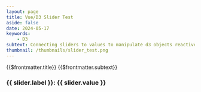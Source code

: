 ```yaml
---
layout: page
title: Vue/D3 Slider Test
aside: false
date: 2024-05-17
keywords:
    - D3
subtext: Connecting sliders to values to manipulate d3 objects reactively
thumbnail: /thumbnails/slider_test.png
---
```


<FigureTitle>{{$frontmatter.title}}</FigureTitle>
<SubtitleHeader>{{$frontmatter.subtext}}</SubtitleHeader>
<D3PlotContainer>
    <div class="container mx-auto max-w-screen-lg border-0">
    <div class="flex flex-wrap gap-4 justify-evenly pb-10 border-0">
      <div v-for="(slider, index) in sliders" :key="index">
        <h3>{{ slider.label }}: {{ slider.value }}</h3>
        <CustomSlider :min="slider.min" :max="slider.max" v-model="slider.value" />
      </div>
    </div>
      <div ref="svgContainer"></div>
  </div>
</D3PlotContainer>


<script setup>
import { ref, onMounted, watch } from 'vue';
import * as d3 from 'd3';
import CustomSlider from "/components/CustomSlider.vue";

// DEFINE VARIABLES
const svgContainer = ref(null);
let circle = null;

// DEFINE D3 FUNCTIONS
const height = 100;
const width = 300;
const margin = { top: 10, right: 20, bottom: 30, left: 30 };

const sliders = ref([
  { label: 'Radius', value: 10, min: 5, max: 50 },
  { label: 'X-Axis', value: (width - margin.left - margin.right) / 2, min: 0, max: 250 },
  { label: 'Y-Axis', value: (height - margin.top - margin.bottom) / 2, min: 0, max: height - margin.top - margin.bottom },
]);

onMounted(() => {
  const svgElement = d3.select(svgContainer.value).append('svg')
    .attr('viewBox', `0 0 ${width} ${height}`)
    .append('g')
    .attr('transform', `translate(${margin.left}, ${margin.top})`);

  circle = svgElement.append('g')
    .append('circle')
    .attr('cx', sliders.value[1].value)
    .attr('cy', sliders.value[2].value)
    .attr('r', sliders.value[0].value)
    .attr('fill', 'steelblue');
});

sliders.value.forEach((slider, index) => {
  watch(() => slider.value, (newValue) => {
    if (circle) {
      switch (index) {
        case 0:
          circle.attr('r', newValue);
          break;
        case 1:
          circle.attr('cx', newValue);
          break;
        case 2:
          circle.attr('cy', newValue);
          break;
      }
    }
  });
});
</script>

<style scoped>
</style>



